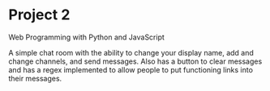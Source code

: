# Project 2

Web Programming with Python and JavaScript

A simple chat room with the ability to change your display name, add and change channels, and send messages. Also has a button to clear messages and has a regex implemented to
allow people to put functioning links into their messages.